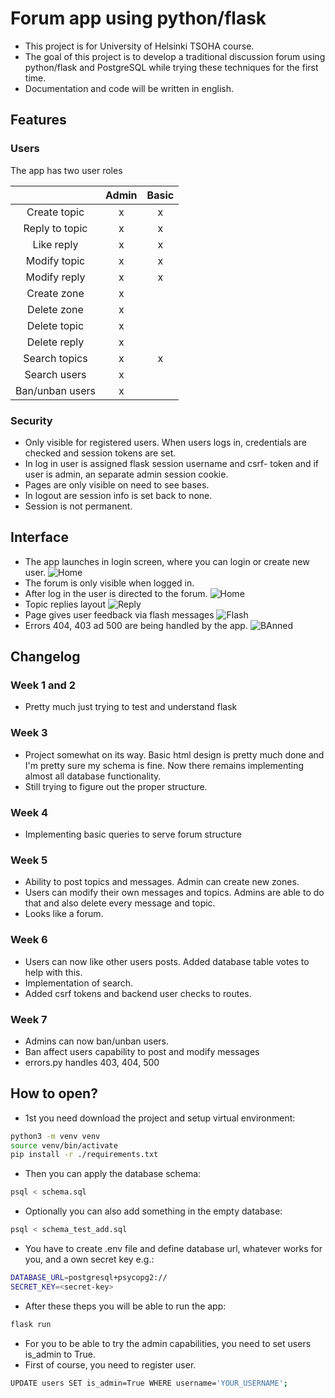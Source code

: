 # Forum app using python/flask

- This project is for University of Helsinki TSOHA course.
- The goal of this project is to develop a traditional discussion forum using python/flask and PostgreSQL while trying these techniques for the first time.
- Documentation and code will be written in english.

## Features

### Users

The app has two user roles

|                 	| **Admin** 	| **Basic** 	|
|:---------------:	|:---------:	|:---------:	|
|   Create topic  	|     x     	|     x     	|
|  Reply to topic 	|     x     	|     x     	|
|    Like reply   	|     x     	|     x     	|
|   Modify topic  	|     x     	|     x     	|
|   Modify reply  	|     x     	|     x     	|
|   Create zone   	|     x     	|           	|
|   Delete zone   	|     x     	|           	|
|   Delete topic  	|     x     	|           	|
|   Delete reply  	|     x     	|           	|
|  Search topics  	|     x     	|     x     	|
|   Search users  	|     x     	|           	|
| Ban/unban users 	|     x     	|           	|

### Security

- Only visible for registered users. When users logs in, credentials are checked and session tokens are set.
- In log in user is assigned flask session username and csrf- token and if user is admin, an separate admin session cookie.
- Pages are only visible on need to see bases.
- In logout are session info is set back to none.
- Session is not permanent.



## Interface

- The app launches in login screen, where you can login or create new user.
![Home](/screenshots/home.png)
- The forum is only visible when logged in.
- After log in the user is directed to the forum.
![Home](/screenshots/forumfront.png)
- Topic replies layout
![Reply](/Screenshots/message.png)
- Page gives user feedback via flash messages
![Flash](/Screenshots/flashresponse.png)
- Errors 404, 403 ad 500 are being handled by the app.
![BAnned](/Screenshots/banned.png)

## Changelog


### Week 1 and 2

- Pretty much just trying to test and understand flask

### Week 3

- Project somewhat on its way. Basic html design is pretty much done and I'm pretty sure my schema is fine. Now there remains implementing almost all database functionality.
- Still trying to figure out the proper structure.

### Week 4

- Implementing basic queries to serve forum structure

### Week 5

- Ability to post topics and messages. Admin can create new zones.
- Users can modify their own messages and topics. Admins are able to do that and also delete every message and topic.
- Looks like a forum.

### Week 6

- Users can now like other users posts. Added database table votes to help with this.
- Implementation of search.
- Added csrf tokens and backend user checks to routes.

### Week 7

- Admins can now ban/unban users.
- Ban affect users capability to post and modify messages
- errors.py handles 403, 404, 500

## How to open?

- 1st you need download the project and setup virtual environment:

```bash
python3 -m venv venv
source venv/bin/activate
pip install -r ./requirements.txt
```
- Then you can apply the database schema:

```bash
psql < schema.sql
```

- Optionally you can also add something in the empty database:

```bash
psql < schema_test_add.sql
```

- You have to create .env file and define database url, whatever works for you, and a own secret key e.g.:

```bash
DATABASE_URL=postgresql+psycopg2://
SECRET_KEY=<secret-key>
```

- After these theps you will be able to run the app:

```bash
flask run
```
- For you to be able to try the admin capabilities, you need to set users is_admin to True.
- First of course, you need to register user.

```bash
UPDATE users SET is_admin=True WHERE username='YOUR_USERNAME';
```
